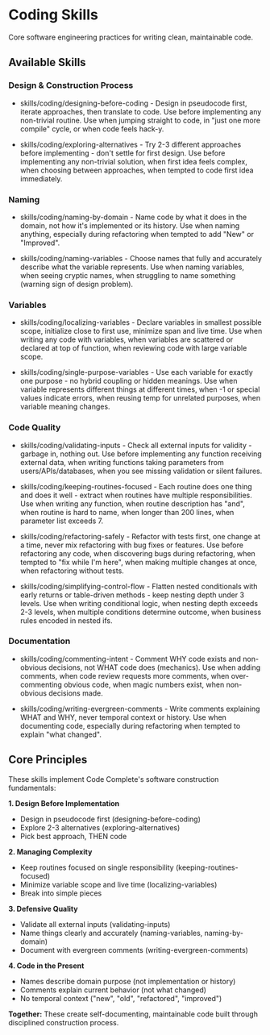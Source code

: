 # Coding Skills

Core software engineering practices for writing clean, maintainable code.

## Available Skills

### Design & Construction Process

- skills/coding/designing-before-coding - Design in pseudocode first, iterate approaches, then translate to code. Use before implementing any non-trivial routine. Use when jumping straight to code, in "just one more compile" cycle, or when code feels hack-y.

- skills/coding/exploring-alternatives - Try 2-3 different approaches before implementing - don't settle for first design. Use before implementing any non-trivial solution, when first idea feels complex, when choosing between approaches, when tempted to code first idea immediately.

### Naming

- skills/coding/naming-by-domain - Name code by what it does in the domain, not how it's implemented or its history. Use when naming anything, especially during refactoring when tempted to add "New" or "Improved".

- skills/coding/naming-variables - Choose names that fully and accurately describe what the variable represents. Use when naming variables, when seeing cryptic names, when struggling to name something (warning sign of design problem).

### Variables

- skills/coding/localizing-variables - Declare variables in smallest possible scope, initialize close to first use, minimize span and live time. Use when writing any code with variables, when variables are scattered or declared at top of function, when reviewing code with large variable scope.

- skills/coding/single-purpose-variables - Use each variable for exactly one purpose - no hybrid coupling or hidden meanings. Use when variable represents different things at different times, when -1 or special values indicate errors, when reusing temp for unrelated purposes, when variable meaning changes.

### Code Quality

- skills/coding/validating-inputs - Check all external inputs for validity - garbage in, nothing out. Use before implementing any function receiving external data, when writing functions taking parameters from users/APIs/databases, when you see missing validation or silent failures.

- skills/coding/keeping-routines-focused - Each routine does one thing and does it well - extract when routines have multiple responsibilities. Use when writing any function, when routine description has "and", when routine is hard to name, when longer than 200 lines, when parameter list exceeds 7.

- skills/coding/refactoring-safely - Refactor with tests first, one change at a time, never mix refactoring with bug fixes or features. Use before refactoring any code, when discovering bugs during refactoring, when tempted to "fix while I'm here", when making multiple changes at once, when refactoring without tests.

- skills/coding/simplifying-control-flow - Flatten nested conditionals with early returns or table-driven methods - keep nesting depth under 3 levels. Use when writing conditional logic, when nesting depth exceeds 2-3 levels, when multiple conditions determine outcome, when business rules encoded in nested ifs.

### Documentation

- skills/coding/commenting-intent - Comment WHY code exists and non-obvious decisions, not WHAT code does (mechanics). Use when adding comments, when code review requests more comments, when over-commenting obvious code, when magic numbers exist, when non-obvious decisions made.

- skills/coding/writing-evergreen-comments - Write comments explaining WHAT and WHY, never temporal context or history. Use when documenting code, especially during refactoring when tempted to explain "what changed".

## Core Principles

These skills implement Code Complete's software construction fundamentals:

**1. Design Before Implementation**
- Design in pseudocode first (designing-before-coding)
- Explore 2-3 alternatives (exploring-alternatives)
- Pick best approach, THEN code

**2. Managing Complexity**
- Keep routines focused on single responsibility (keeping-routines-focused)
- Minimize variable scope and live time (localizing-variables)
- Break into simple pieces

**3. Defensive Quality**
- Validate all external inputs (validating-inputs)
- Name things clearly and accurately (naming-variables, naming-by-domain)
- Document with evergreen comments (writing-evergreen-comments)

**4. Code in the Present**
- Names describe domain purpose (not implementation or history)
- Comments explain current behavior (not what changed)
- No temporal context ("new", "old", "refactored", "improved")

**Together:** These create self-documenting, maintainable code built through disciplined construction process.
